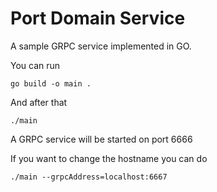 # Port Domain Service

A sample GRPC service implemented in GO.

You can run 

```
go build -o main .
```

And after that

```
./main
```

A GRPC service will be started on port 6666

If you want to change the hostname you can do

```
./main --grpcAddress=localhost:6667
```
